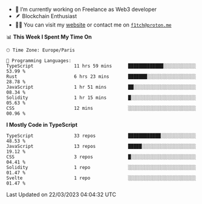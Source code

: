 - 🔭 I’m currently working on Freelance as Web3 developer
- 🪶 Blockchain Enthusiast
- 👨‍💻 You can visit my [website](https://f1tch.xyz) or contact me on [`f1tch@proton.me`](mailto:f1tch@proton.me)

<!--START_SECTION:waka-->
📊 **This Week I Spent My Time On** 

```text
🕑︎ Time Zone: Europe/Paris

💬 Programming Languages: 
TypeScript               11 hrs 59 mins      █████████████░░░░░░░░░░░░   53.99 % 
Rust                     6 hrs 23 mins       ███████░░░░░░░░░░░░░░░░░░   28.78 % 
JavaScript               1 hr 51 mins        ██░░░░░░░░░░░░░░░░░░░░░░░   08.34 % 
Solidity                 1 hr 15 mins        █░░░░░░░░░░░░░░░░░░░░░░░░   05.63 % 
CSS                      12 mins             ░░░░░░░░░░░░░░░░░░░░░░░░░   00.96 % 
```

**I Mostly Code in TypeScript** 

```text
TypeScript               33 repos            ████████████░░░░░░░░░░░░░   48.53 % 
JavaScript               13 repos            █████░░░░░░░░░░░░░░░░░░░░   19.12 % 
CSS                      3 repos             █░░░░░░░░░░░░░░░░░░░░░░░░   04.41 % 
Solidity                 1 repo              ░░░░░░░░░░░░░░░░░░░░░░░░░   01.47 % 
Svelte                   1 repo              ░░░░░░░░░░░░░░░░░░░░░░░░░   01.47 % 
```




 Last Updated on 22/03/2023 04:04:32 UTC
<!--END_SECTION:waka-->
